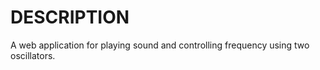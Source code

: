 # DESCRIPTION

A web application for playing sound and controlling frequency using two oscillators.
